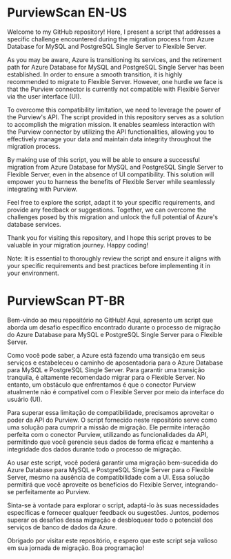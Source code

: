 # PurviewScan EN-US
Welcome to my GitHub repository! Here, I present a script that addresses a specific challenge encountered during the migration process from Azure Database for MySQL and PostgreSQL Single Server to Flexible Server.

As you may be aware, Azure is transitioning its services, and the retirement path for Azure Database for MySQL and PostgreSQL Single Server has been established. In order to ensure a smooth transition, it is highly recommended to migrate to Flexible Server. However, one hurdle we face is that the Purview connector is currently not compatible with Flexible Server via the user interface (UI).

To overcome this compatibility limitation, we need to leverage the power of the Purview's API. The script provided in this repository serves as a solution to accomplish the migration mission. It enables seamless interaction with the Purview connector by utilizing the API functionalities, allowing you to effectively manage your data and maintain data integrity throughout the migration process.

By making use of this script, you will be able to ensure a successful migration from Azure Database for MySQL and PostgreSQL Single Server to Flexible Server, even in the absence of UI compatibility. This solution will empower you to harness the benefits of Flexible Server while seamlessly integrating with Purview.

Feel free to explore the script, adapt it to your specific requirements, and provide any feedback or suggestions. Together, we can overcome the challenges posed by this migration and unlock the full potential of Azure's database services.

Thank you for visiting this repository, and I hope this script proves to be valuable in your migration journey. Happy coding!

Note: It is essential to thoroughly review the script and ensure it aligns with your specific requirements and best practices before implementing it in your environment.


# PurviewScan PT-BR
Bem-vindo ao meu repositório no GitHub! Aqui, apresento um script que aborda um desafio específico encontrado durante o processo de migração do Azure Database para MySQL e PostgreSQL Single Server para o Flexible Server.

Como você pode saber, a Azure está fazendo uma transição em seus serviços e estabeleceu o caminho de aposentadoria para o Azure Database para MySQL e PostgreSQL Single Server. Para garantir uma transição tranquila, é altamente recomendado migrar para o Flexible Server. No entanto, um obstáculo que enfrentamos é que o conector Purview atualmente não é compatível com o Flexible Server por meio da interface do usuário (UI).

Para superar essa limitação de compatibilidade, precisamos aproveitar o poder da API do Purview. O script fornecido neste repositório serve como uma solução para cumprir a missão de migração. Ele permite interação perfeita com o conector Purview, utilizando as funcionalidades da API, permitindo que você gerencie seus dados de forma eficaz e mantenha a integridade dos dados durante todo o processo de migração.

Ao usar este script, você poderá garantir uma migração bem-sucedida do Azure Database para MySQL e PostgreSQL Single Server para o Flexible Server, mesmo na ausência de compatibilidade com a UI. Essa solução permitirá que você aproveite os benefícios do Flexible Server, integrando-se perfeitamente ao Purview.

Sinta-se à vontade para explorar o script, adaptá-lo às suas necessidades específicas e fornecer qualquer feedback ou sugestões. Juntos, podemos superar os desafios dessa migração e desbloquear todo o potencial dos serviços de banco de dados da Azure.

Obrigado por visitar este repositório, e espero que este script seja valioso em sua jornada de migração. Boa programação!
